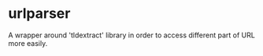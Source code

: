 # urlparser
A wrapper around 'tldextract' library in order to access different part of URL more easily.
